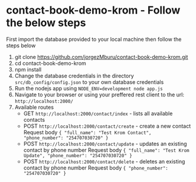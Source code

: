 # contact-book-demo-krom - Follow the below steps
First import the database provided to your local machine then follow the steps below

1. git clone https://github.com/jorgezMburu/contact-book-demo-krom.git
2. cd contact-book-demo-krom
3. npm install
4. Change the database credentials in the directory `src/db_config/config.json` to your own database credentials
5. Run the nodejs app using `NODE_ENV=development node app.js`
6. Navigate to your browser or using your preffered rest client to the url: `http://localhost:2000/`
7. Available routes
    - GET `http://localhost:2000/contact/index` - lists all available contacts
    - POST `http://localhost:2000/contact/create` - create a new contact
        Request body
        `{
          "full_name": "Test Krom Contact",
          "phone_number": "254707030720"
        }`
    - POST `http://localhost:2000/contact/update` - updates an existing contact by phone number
        Request body
        `{
          "full_name": "Test Krom Update",
          "phone_number": "254707030720"
        }`
    - POST `http://localhost:2000/contact/delete` - deletes an existing contact by phone number
        Request body
        `{
          "phone_number": "254707030720"
        }`
